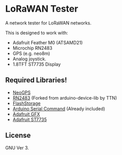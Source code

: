 # LoRaWAN Tester

A network tester for LoRaWAN networks.

This is designed to work with:
  - Adafruit Feather M0 (ATSAMD21)
  - Microchip RN2483
  - GPS (e.g. neo8m)
  - Analog joystick.
  - 1.8TFT ST7735 Display

Required Libraries!
----

  - [NeoGPS]
  - [RN2483] (Forked from arduino-device-lib by TTN)
  - [FlashStorage]
  - [Arduino Serial Command] (Already included)
  - [Adafruit GFX]
  - [Adafruit ST7735]

[NeoGPS]: <https://github.com/SlashDevin/NeoGPS>
[RN2483]: https://github.com/danielknox/arduino-device-lib
[FlashStorage]: https://github.com/cmaglie/FlashStorage
[Arduino Serial Command]: https://github.com/kroimon/Arduino-SerialCommand
[Adafruit GFX]: https://github.com/adafruit/Adafruit-GFX-Library
[Adafruit ST7735]: https://github.com/adafruit/Adafruit-ST7735-Library

License
----

GNU Ver 3.



